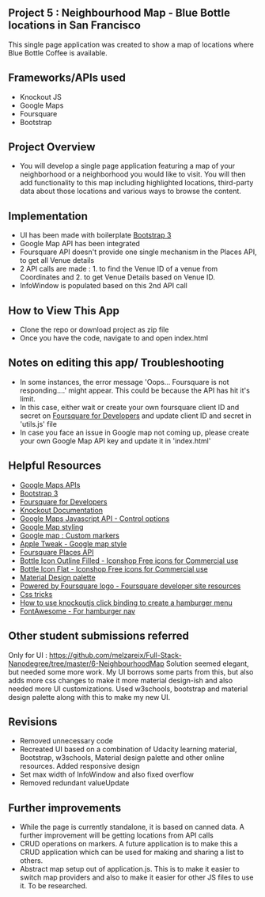 ## Project 5 : Neighbourhood Map - Blue Bottle locations in San Francisco
This single page application was created to show a map of locations where Blue Bottle Coffee is available.  

## Frameworks/APIs used
* Knockout JS
* Google Maps
* Foursquare
* Bootstrap 

## Project Overview

* You will develop a single page application featuring a map of your neighborhood or a neighborhood you would like to visit. You will then add functionality to this map including highlighted locations, third-party data about those locations and various ways to browse the content.

## Implementation
* UI has been made with boilerplate [Bootstrap 3](https://getbootstrap.com/docs/3.3/)
* Google Map API has been integrated
* Foursquare API doesn't provide one single mechanism in the Places API, to get all Venue details
* 2 API calls are made : 1. to find the Venue ID of a venue from Coordinates and 2. to get Venue Details based on Venue ID. 
* InfoWindow is populated based on this 2nd API call


## How to View This App
* Clone the repo or download project as zip file
* Once you have the code, navigate to and open index.html

## Notes on editing this app/ Troubleshooting
* In some instances, the error message 'Oops... Foursquare is not responding....' might appear. This could be because the API has hit it's limit. 
* In this case, either wait or create your own foursquare client ID and secret on [Foursquare for Developers](https://developer.foursquare.com/) and update client ID and secret in 'utils.js' file
* In case you face an issue in Google map not coming up, please create your own Google Map API key and update it in 'index.html' 


## Helpful Resources
* [Google Maps APIs](https://developers.google.com/maps/)
* [Bootstrap 3](https://getbootstrap.com/docs/3.3/)
* [Foursquare for Developers](https://developer.foursquare.com/)
* [Knockout Documentation](http://knockoutjs.com/documentation/introduction.html)
* [Google Maps Javascript API - Control options](https://developers.google.com/maps/documentation/javascript/examples/control-options)
* [Google Map styling](https://developers.google.com/maps/documentation/javascript/examples/maptype-styled-simple)
* [Google map : Custom markers](https://developers.google.com/maps/documentation/javascript/markers)
* [Apple Tweak - Google map style](https://snazzymaps.com/style/125057/apple-tweak)
* [Foursquare Places API](https://developer.foursquare.com/places-api)
* [Bottle Icon Outline Filled - Iconshop Free icons for Commercial use](https://freeiconshop.com/icon/bottle-icon-outline-filled/)
* [Bottle Icon Flat - Iconshop Free icons for Commercial use](https://freeiconshop.com/icon/bottle-icon-flat/)
* [Material Design palette](https://www.materialpalette.com/blue-grey/light-blue)
* [Powered by Foursquare logo - Foursquare developer site resources](https://foursquare.com/about/logos)
* [Css tricks](https://css-tricks.com/almanac/properties/o/overflow/)
* [How to use knockoutjs click binding to create a hamburger menu](https://stackoverflow.com/questions/39799600/how-to-use-knockoutjs-click-binding-to-create-a-hamburger-menu)
* [FontAwesome - For hamburger nav](https://fontawesome.com/icons/bars?style=solid)

## Other student submissions referred
Only for UI : https://github.com/melzareix/Full-Stack-Nanodegree/tree/master/6-NeighbourhoodMap
Solution seemed elegant, but needed some more work. My UI borrows some parts from this, but also adds more css changes to make it more material design-ish and also needed more UI customizations. Used w3schools, bootstrap and material design palette along with this to make my new UI. 

## Revisions
* Removed unnecessary code
* Recreated UI based on a combination of Udacity learning material, Bootstrap, w3schools, Material design palette and other online resources. Added responsive design
* Set max width of InfoWindow and also fixed overflow
* Removed redundant valueUpdate

## Further improvements 
* While the page is currently standalone, it is based on canned data. A further improvement will be getting locations from API calls
* CRUD operations on markers. A future application is to make this a CRUD application which can be used for making and sharing a list to others.
* Abstract map setup out of application.js. This is to make it easier to switch map providers and also to make it easier for other JS files to use it. To be researched. 

